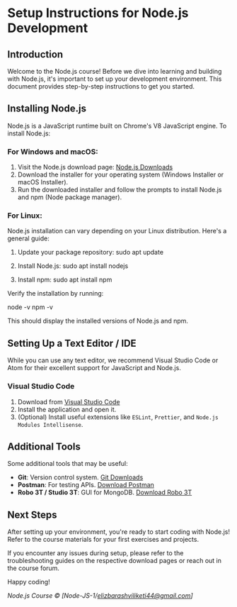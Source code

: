 # Setup Instructions for Node.js Development

## Introduction
Welcome to the Node.js course! Before we dive into learning and building with Node.js, it's important to set up your development environment. This document provides step-by-step instructions to get you started.

## Installing Node.js
Node.js is a JavaScript runtime built on Chrome's V8 JavaScript engine. To install Node.js:

### For Windows and macOS:
1. Visit the Node.js download page: [Node.js Downloads](https://nodejs.org/en/download/)
2. Download the installer for your operating system (Windows Installer or macOS Installer).
3. Run the downloaded installer and follow the prompts to install Node.js and npm (Node package manager).

### For Linux:
Node.js installation can vary depending on your Linux distribution. Here's a general guide:
1. Update your package repository:
  sudo apt update 

2. Install Node.js:
  sudo apt install nodejs

3. Install npm:
  sudo apt install npm

Verify the installation by running:

node -v
npm -v 

This should display the installed versions of Node.js and npm.

## Setting Up a Text Editor / IDE
While you can use any text editor, we recommend Visual Studio Code or Atom for their excellent support for JavaScript and Node.js.

### Visual Studio Code
1. Download from [Visual Studio Code](https://code.visualstudio.com/)
2. Install the application and open it.
3. (Optional) Install useful extensions like `ESLint`, `Prettier`, and `Node.js Modules Intellisense`.


## Additional Tools
Some additional tools that may be useful:

- **Git**: Version control system. [Git Downloads](https://git-scm.com/downloads)
- **Postman**: For testing APIs. [Download Postman](https://www.postman.com/downloads/)
- **Robo 3T / Studio 3T**: GUI for MongoDB. [Download Robo 3T](https://robomongo.org/)

## Next Steps
After setting up your environment, you're ready to start coding with Node.js! Refer to the course materials for your first exercises and projects.

If you encounter any issues during setup, please refer to the troubleshooting guides on the respective download pages or reach out in the course forum.

Happy coding!

_Node.js Course © [Node-JS-1/elizbarashviliketi44@gmail.com]_
